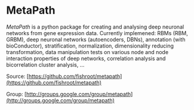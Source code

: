 MetaPath
========

*MetaPath* is a python package for creating and analysing deep neuronal networks from gene expression data. Currently implemened: RBMs (RBM, GRBM), deep neuronal networks (autoencoders, DBNs), annotation (with bioConductor), stratification, normalization, dimensionality reducing transformation, data manipulation tests on various node and node interaction properties of deep networks, correlation analysis and bicorrelation cluster analysis, …

Source: [https://github.com/fishroot/metapath](https://github.com/fishroot/metapath)

Group: [http://groups.google.com/group/metapath](http://groups.google.com/group/metapath)
